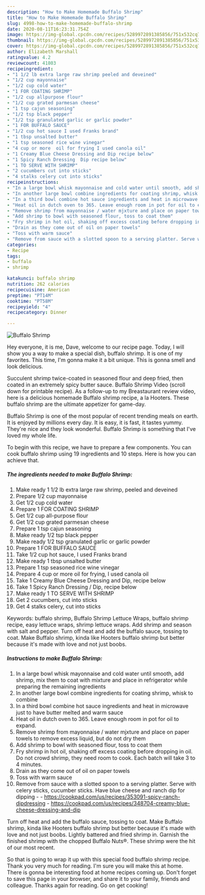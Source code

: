 ```yaml
---
description: "How to Make Homemade Buffalo Shrimp"
title: "How to Make Homemade Buffalo Shrimp"
slug: 4998-how-to-make-homemade-buffalo-shrimp
date: 2020-08-11T16:23:31.754Z
image: https://img-global.cpcdn.com/recipes/5289972891385856/751x532cq70/buffalo-shrimp-recipe-main-photo.jpg
thumbnail: https://img-global.cpcdn.com/recipes/5289972891385856/751x532cq70/buffalo-shrimp-recipe-main-photo.jpg
cover: https://img-global.cpcdn.com/recipes/5289972891385856/751x532cq70/buffalo-shrimp-recipe-main-photo.jpg
author: Elizabeth Marshall
ratingvalue: 4.2
reviewcount: 41803
recipeingredient:
- "1 1/2 lb extra large raw shrimp peeled and deveined"
- "1/2 cup mayonnaise"
- "1/2 cup cold water"
- "1 FOR COATING SHRIMP"
- "1/2 cup allpurpose flour"
- "1/2 cup grated parmesan cheese"
- "1 tsp cajun seasoning"
- "1/2 tsp black pepper"
- "1/2 tsp granulated garlic or garlic powder"
- "1 FOR BUFFALO SAUCE"
- "1/2 cup hot sauce I used Franks brand"
- "1 tbsp unsalted butter"
- "1 tsp seasoned rice wine vinegar"
- "4 cup or more  oil for frying I used canola oil"
- "1 Creamy Blue Cheese Dressing and Dip recipe below"
- "1 Spicy Ranch Dressing  Dip recipe below"
- "1 TO SERVE WITH SHRIMP"
- "2 cucumbers cut into sticks"
- "4 stalks celery cut into sticks"
recipeinstructions:
- "In a large bowl whisk mayonnaise and cold water until smooth, add shrimp, mix them to coat with mixture and place in refrigerator while preparing the remaining ingredients"
- "In another large bowl combine ingredients for coating shrimp, whisk to combine"
- "In a third bowl combine hot sauce ingredients and heat in microwave just to have butter melted and warm sauce"
- "Heat oil in dutch oven to 365. Leave enough room in pot for oil to expand."
- "Remove shrimp from mayonnaise / water mjxture and place on paper towels to remove excess liquid, but do not dry them"
- "Add shrimp to bowl with seasoned flour, toss to coat them"
- "Fry shrimp in hot oil, shaking off excess coating before dropping in oil. Do not crowd shrimp, they need room to cook. Each batch will take 3 to 4 minutes."
- "Drain as they come out of oil on paper towels"
- "Toss with warm sauce"
- "Remove from sauce with a slotted spoon to a serving platter. Serve with celery sticks, cucumber sticks. Have blue cheese and ranch dip for dipping  https://cookpad.com/us/recipes/353091-spicy-ranch-dipdressing https://cookpad.com/us/recipes/348704-creamy-blue-cheese-dressing-and-dip"
categories:
- Recipe
tags:
- buffalo
- shrimp

katakunci: buffalo shrimp 
nutrition: 262 calories
recipecuisine: American
preptime: "PT14M"
cooktime: "PT58M"
recipeyield: "4"
recipecategory: Dinner

---
```



![Buffalo Shrimp](https://img-global.cpcdn.com/recipes/5289972891385856/751x532cq70/buffalo-shrimp-recipe-main-photo.jpg)

Hey everyone, it is me, Dave, welcome to our recipe page. Today, I will show you a way to make a special dish, buffalo shrimp. It is one of my favorites. This time, I'm gonna make it a bit unique. This is gonna smell and look delicious.

Succulent shrimp twice-coated in seasoned flour and deep fried, then coated in an extremely spicy butter sauce. Buffalo Shrimp Video (scroll down for printable recipe). As a follow-up to my Breastaurant review video, here is a delicious homemade Buffalo shrimp recipe, a la Hooters. These buffalo shrimp are the ultimate appetizer for game-day.

Buffalo Shrimp is one of the most popular of recent trending meals on earth. It is enjoyed by millions every day. It is easy, it is fast, it tastes yummy. They're nice and they look wonderful. Buffalo Shrimp is something that I've loved my whole life.


To begin with this recipe, we have to prepare a few components. You can cook buffalo shrimp using 19 ingredients and 10 steps. Here is how you can achieve that.

<!--inarticleads1-->

##### The ingredients needed to make Buffalo Shrimp:

1. Make ready 1 1/2 lb extra large raw shrimp, peeled and deveined
1. Prepare 1/2 cup mayonnaise
1. Get 1/2 cup cold water
1. Prepare 1 FOR COATING SHRIMP
1. Get 1/2 cup all-purpose flour
1. Get 1/2 cup grated parmesan cheese
1. Prepare 1 tsp cajun seasoning
1. Make ready 1/2 tsp black pepper
1. Make ready 1/2 tsp granulated garlic or garlic powder
1. Prepare 1 FOR BUFFALO SAUCE
1. Take 1/2 cup hot sauce, I used Franks brand
1. Make ready 1 tbsp unsalted butter
1. Prepare 1 tsp seasoned rice wine vinegar
1. Prepare 4 cup or more  oil for frying, I used canola oil
1. Take 1 Creamy Blue Cheese Dressing and Dip, recipe below
1. Take 1 Spicy Ranch Dressing / Dip, recipe below
1. Make ready 1 TO SERVE WITH SHRIMP
1. Get 2 cucumbers, cut into sticks
1. Get 4 stalks celery, cut into sticks


Keywords: buffalo shrimp, Buffalo Shrimp Lettuce Wraps, buffalo shrimp recipe, easy lettuce wraps, shrimp lettuce wraps. Add shrimp and season with salt and pepper. Turn off heat and add the buffalo sauce, tossing to coat. Make Buffalo shrimp, kinda like Hooters buffalo shrimp but better because it&#39;s made with love and not just boobs. 

<!--inarticleads2-->

##### Instructions to make Buffalo Shrimp:

1. In a large bowl whisk mayonnaise and cold water until smooth, add shrimp, mix them to coat with mixture and place in refrigerator while preparing the remaining ingredients
1. In another large bowl combine ingredients for coating shrimp, whisk to combine
1. In a third bowl combine hot sauce ingredients and heat in microwave just to have butter melted and warm sauce
1. Heat oil in dutch oven to 365. Leave enough room in pot for oil to expand.
1. Remove shrimp from mayonnaise / water mjxture and place on paper towels to remove excess liquid, but do not dry them
1. Add shrimp to bowl with seasoned flour, toss to coat them
1. Fry shrimp in hot oil, shaking off excess coating before dropping in oil. Do not crowd shrimp, they need room to cook. Each batch will take 3 to 4 minutes.
1. Drain as they come out of oil on paper towels
1. Toss with warm sauce
1. Remove from sauce with a slotted spoon to a serving platter. Serve with celery sticks, cucumber sticks. Have blue cheese and ranch dip for dipping -  - https://cookpad.com/us/recipes/353091-spicy-ranch-dipdressing - https://cookpad.com/us/recipes/348704-creamy-blue-cheese-dressing-and-dip


Turn off heat and add the buffalo sauce, tossing to coat. Make Buffalo shrimp, kinda like Hooters buffalo shrimp but better because it&#39;s made with love and not just boobs. Lightly battered and fried shrimp in. Garnish the finished shrimp with the chopped Buffalo Nuts®. These shrimp were the hit of our most recent. 

So that is going to wrap it up with this special food buffalo shrimp recipe. Thank you very much for reading. I'm sure you will make this at home. There is gonna be interesting food at home recipes coming up. Don't forget to save this page in your browser, and share it to your family, friends and colleague. Thanks again for reading. Go on get cooking!
